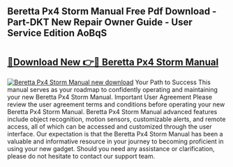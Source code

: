 ## Beretta Px4 Storm Manual Free Pdf Download - Part-DKT New Repair Owner Guide - User Service Edition AoBqS

# <h2><a href="http://bc36408.oget.top/?id=Beretta+Px4+Storm+Manual">🔗Download New 👉🔴 Beretta Px4 Storm Manual</a></h2>

[![Beretta Px4 Storm Manual new download](https://i.imgur.com/5g1atiW.png)](http://bc36408.oget.top/?id=Beretta+Px4+Storm+Manual)
Your Path to Success This manual serves as your roadmap to confidently operating and maintaining your new Beretta Px4 Storm Manual. Important User Agreement Please review the user agreement terms and conditions before operating your new Beretta Px4 Storm Manual. Beretta Px4 Storm Manual advanced features include object recognition, motion sensors, customizable alerts, and remote access, all of which can be accessed and customized through the user interface. Our expectation is that the Beretta Px4 Storm Manual has been a valuable and informative resource in your journey to becoming proficient in using your new gadget. Should you need any assistance or clarification, please do not hesitate to contact our support team.
